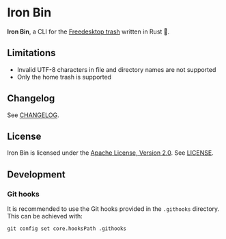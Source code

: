 # Iron Bin

**Iron Bin**, a CLI for the [Freedesktop trash](https://specifications.freedesktop.org/trash-spec/) written in Rust :crab:.

## Limitations

- Invalid UTF-8 characters in file and directory names are not supported
- Only the home trash is supported

## Changelog

See [CHANGELOG](CHANGELOG.md).

## License

Iron Bin is licensed under the [Apache License, Version 2.0](https://www.apache.org/licenses/LICENSE-2.0).
See [LICENSE](LICENSE).

## Development

### Git hooks

It is recommended to use the Git hooks provided in the `.githooks` directory.
This can be achieved with:

``` shell
git config set core.hooksPath .githooks
```
